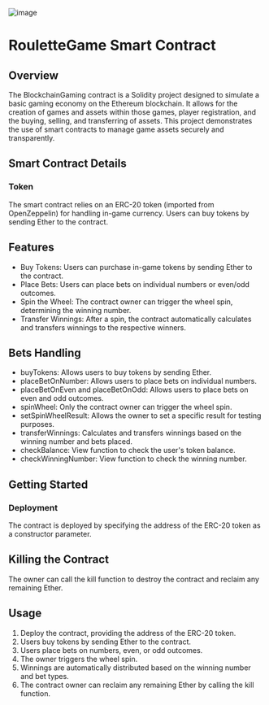![image](https://github.com/0xnehasingh/Contracts/assets/67492324/59404767-dd38-4ccd-8cc9-797576074a35)

# RouletteGame Smart Contract

## Overview

The BlockchainGaming contract is a Solidity project designed to simulate a basic gaming economy on the Ethereum blockchain. It allows for the creation of games and assets within those games, player registration, and the buying, selling, and transferring of assets. This project demonstrates the use of smart contracts to manage game assets securely and transparently.

## Smart Contract Details

### Token

The smart contract relies on an ERC-20 token (imported from OpenZeppelin) for handling in-game currency. Users can buy tokens by sending Ether to the contract.

## Features

- Buy Tokens: Users can purchase in-game tokens by sending Ether to the contract.
- Place Bets: Users can place bets on individual numbers or even/odd outcomes.
- Spin the Wheel: The contract owner can trigger the wheel spin, determining the winning number.
- Transfer Winnings: After a spin, the contract automatically calculates and transfers winnings to the respective winners.

## Bets Handling

- buyTokens: Allows users to buy tokens by sending Ether.
- placeBetOnNumber: Allows users to place bets on individual numbers.
- placeBetOnEven and placeBetOnOdd: Allows users to place bets on even and odd outcomes.
- spinWheel: Only the contract owner can trigger the wheel spin.
- setSpinWheelResult: Allows the owner to set a specific result for testing purposes.
- transferWinnings: Calculates and transfers winnings based on the winning number and bets placed.
- checkBalance: View function to check the user's token balance.
- checkWinningNumber: View function to check the winning number.

## Getting Started
  
### Deployment

The contract is deployed by specifying the address of the ERC-20 token as a constructor parameter.


## Killing the Contract

The owner can call the kill function to destroy the contract and reclaim any remaining Ether.
  
## Usage

1. Deploy the contract, providing the address of the ERC-20 token.
2. Users buy tokens by sending Ether to the contract.
3. Users place bets on numbers, even, or odd outcomes.
4. The owner triggers the wheel spin.
5. Winnings are automatically distributed based on the winning number and bet types.
6. The contract owner can reclaim any remaining Ether by calling the kill function.
